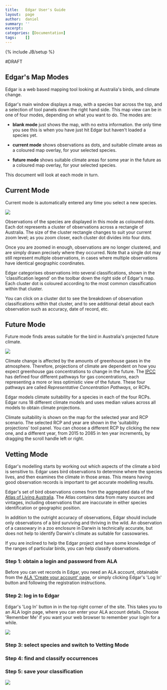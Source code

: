 ```yaml
---
title:   Edgar User's Guide
layout:  page
author:  daniel
summary: ''
excerpt: 
categories: [Documentation]
tags:    []
---
```

{% include JB/setup %}

#DRAFT

## Edgar's Map Modes

Edgar is a web based mapping tool looking at Australia's birds, and climate change.

Edgar's main window displays a map, with a species bar across the top, and a selection of tool panels down the right hand side.  This map view can be in one of four modes, depending on what you want to do.  The modes are:

* __blank mode__ just shows the map, with no extra information.  the only time you see this is when you have just hit Edgar but haven't loaded a species yet.

* __current mode__ shows observations as dots, and suitable climate areas as a coloured map overlay, for your selected species.

* __future mode__ shows suitable climate areas for some year in the future as a coloured map overlay, for your selected species.

This document will look at each mode in turn.

## Current Mode

Current mode is automatically entered any time you select a new species.

<img src="{{ site.JB.BASE_PATH }}/images/edgarfeatures.png" />

Observations of the species are displayed in this mode as coloured dots.  Each dot represents a cluster of observations across a rectangle of Australia.  The size of the cluster rectangle changes to suit your current zoom level; as you zoom closer, each cluster dot divides into four dots.

Once you are zoomed in enough, observations are no longer clustered, and are simply drawn precisely where they occurred.  Note that a single dot may still represent multiple observations, in cases where multiple observations have identical geographic coordinates.

Edgar categorises observations into several classifications, shown in the 'classification legend' on the toolbar down the right side of Edgar's map.  Each cluster dot is coloured according to the most common classification within that cluster.

You can click on a cluster dot to see the breakdown of observation classifications within that cluster, and to see additional detail about each observation such as accuracy, date of record, etc.

## Future Mode

Future mode finds areas suitable for the bird in Australia's projected future climate.

<img src="{{ site.JB.BASE_PATH }}/images/edgarfeatures-future.png" />

Climate change is affected by the amounts of greenhouse gases in the atmosphere.  Therefore, projections of climate are dependent on how you expect greenhouse gas concentrations to change in the future.  The [<abbr title="Intergovernmental Panel on Climate Change">IPCC</abbr>](http://www.ipcc.ch/) has defined four different pathways for gas concentrations, each representing a more or less optimistic view of the future.  These four pathways are called _Representative Concentration Pathways_, or RCPs.

Edgar models climate suitability for a species in each of the four RCPs.  Edgar runs 18 different climate models and uses median values across all models to obtain climate projections.

Climate suitability is shown on the map for the selected year and RCP scenario.  The selected RCP and year are shown in the 'suitability projections' tool panel.  You can choose a different RCP by clicking the new one, and a different year, from 2015 to 2085 in ten year increments, by dragging the scroll handle left or right.

## Vetting Mode

Edgar's modelling starts by working out which aspects of the climate a bird is sensitive to.  Edgar uses bird observations to determine where the species lives, and then examines the climate in those areas.  This means having good observation records is important to get accurate modelling results.

Edgar's set of bird observations comes from the aggregated data of the [Atlas of Living Australia](http://www.ala.org.au/about-the-atlas/).  The Atlas contains data from many sources and vintages, including observations that are inaccurate in either species identification or geographic position.

In addition to the outright accuracy of observations, Edgar should include only observations of a bird surviving and thriving in the wild.  An observation of a cassowary in a zoo enclosure in Darwin is technically accurate, but does not help to identify Darwin's climate as suitable for cassowaries.

If you are inclined to help the Edgar project and have some knowledge of the ranges of particular birds, you can help classify observations.

### Step 1: obtain a login and password from ALA

Before you can vet records in Edgar, you need an ALA account, obtainable from the [ALA 'Create your account' page](http://auth.ala.org.au/emmet/selfRegister.html), or simply clicking Edgar's 'Log In' button and following the registration instructions.

### Step 2: log in to Edgar

Edgar's 'Log In' button in in the top right corner of the site.  This takes you to an ALA login page, where you can enter your ALA account details.  Choose 'Remember Me' if you want your web browser to remember your login for a while.

<img src="{{ site.JB.BASE_PATH }}/images/ala-login.png" />

### Step 3: select species and switch to Vetting Mode

### Step 4: find and classify occurrences

### Step 5: save your classification

<img src="{{ site.JB.BASE_PATH }}/images/cassowaryvetting.png" />

